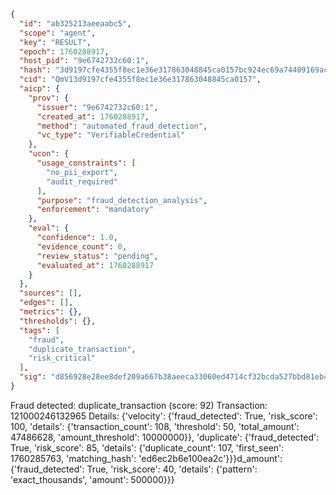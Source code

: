 ```json
{
  "id": "ab325213aeeaabc5",
  "scope": "agent",
  "key": "RESULT",
  "epoch": 1760288917,
  "host_pid": "9e6742732c60:1",
  "hash": "3d9197cfe4355f8ec1e36e317863048845ca0157bc924ec69a74409169acb68e",
  "cid": "QmV13d9197cfe4355f8ec1e36e317863048845ca0157",
  "aicp": {
    "prov": {
      "issuer": "9e6742732c60:1",
      "created_at": 1760288917,
      "method": "automated_fraud_detection",
      "vc_type": "VerifiableCredential"
    },
    "ucon": {
      "usage_constraints": [
        "no_pii_export",
        "audit_required"
      ],
      "purpose": "fraud_detection_analysis",
      "enforcement": "mandatory"
    },
    "eval": {
      "confidence": 1.0,
      "evidence_count": 0,
      "review_status": "pending",
      "evaluated_at": 1760288917
    }
  },
  "sources": [],
  "edges": [],
  "metrics": {},
  "thresholds": {},
  "tags": [
    "fraud",
    "duplicate_transaction",
    "risk_critical"
  ],
  "sig": "d856928e28ee8def209a667b38aeeca33060ed4714cf32bcda527bbd81eb44aa"
}
```

Fraud detected: duplicate_transaction (score: 92)
Transaction: 121000246132965
Details: {'velocity': {'fraud_detected': True, 'risk_score': 100, 'details': {'transaction_count': 108, 'threshold': 50, 'total_amount': 47486628, 'amount_threshold': 10000000}}, 'duplicate': {'fraud_detected': True, 'risk_score': 85, 'details': {'duplicate_count': 107, 'first_seen': 1760285763, 'matching_hash': 'ed6ec2b6e100ea2c'}}}d_amount': {'fraud_detected': True, 'risk_score': 40, 'details': {'pattern': 'exact_thousands', 'amount': 500000}}}